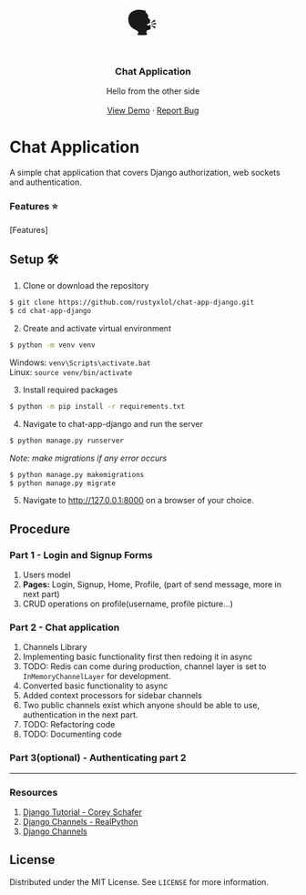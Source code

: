 <!-- PROJECT LOGO -->
<br />
<p align="center">
  <span style="font-family:Papyrus; font-size:50px;">🗣📢</span>
  <h3 align="center">Chat Application</h3>

  <p align="center">
    Hello from the other side
    <br />
    <br />
    <a href="https://local-library-deployment.herokuapp.com/">View Demo</a>
    ·
    <a href="https://github.com/rustyxlol/LocalLibrary/issues">Report Bug</a>


  </p>
</p>

# Chat Application 

A simple chat application that covers Django authorization, web sockets and authentication.

### Features ⭐

[Features]

## Setup 🛠
1. Clone or download the repository  
```bash
$ git clone https://github.com/rustyxlol/chat-app-django.git
$ cd chat-app-django
```
2. Create and activate virtual environment
```bash
$ python -m venv venv
```
Windows: `venv\Scripts\activate.bat`  
Linux: `source venv/bin/activate`

3. Install required packages
```bash
$ python -m pip install -r requirements.txt
```

4. Navigate to chat-app-django and run the server
```bash
$ python manage.py runserver
```
*Note: make migrations if any error occurs*
```bash
$ python manage.py makemigrations
$ python manage.py migrate
```

5. Navigate to http://127.0.0.1:8000 on a browser of your choice.

## Procedure
### Part 1 - Login and Signup Forms
1. Users model
2. **Pages:** Login, Signup, Home, Profile, (part of send message, more in next part)
3. CRUD operations on profile(username, profile picture...)
### Part 2 - Chat application
1. Channels Library 
2. Implementing basic functionality first then redoing it in async
3. TODO: Redis can come during production, channel layer is set to `InMemoryChannelLayer` for development.
4. Converted basic functionality to async
5. Added context processors for sidebar channels
6. Two public channels exist which anyone should be able to use, authentication in the next part.
7. TODO: Refactoring code
8. TODO: Documenting code
### Part 3(optional) - Authenticating part 2
----


### Resources
1. [Django Tutorial - Corey Schafer](https://www.youtube.com/watch?v=UmljXZIypDc&list=PL-osiE80TeTtoQCKZ03TU5fNfx2UY6U4p) 
2. [Django Channels - RealPython](https://realpython.com/getting-started-with-django-channels/)
3. [Django Channels](https://channels.readthedocs.io/)

## License

Distributed under the MIT License. See `LICENSE` for more information.
